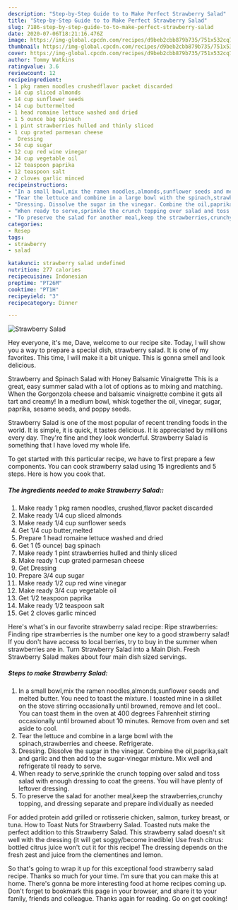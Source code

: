 ```yaml
---
description: "Step-by-Step Guide to to Make Perfect Strawberry Salad"
title: "Step-by-Step Guide to to Make Perfect Strawberry Salad"
slug: 7186-step-by-step-guide-to-to-make-perfect-strawberry-salad
date: 2020-07-06T18:21:16.476Z
image: https://img-global.cpcdn.com/recipes/d9beb2cbb879b735/751x532cq70/strawberry-salad-recipe-main-photo.jpg
thumbnail: https://img-global.cpcdn.com/recipes/d9beb2cbb879b735/751x532cq70/strawberry-salad-recipe-main-photo.jpg
cover: https://img-global.cpcdn.com/recipes/d9beb2cbb879b735/751x532cq70/strawberry-salad-recipe-main-photo.jpg
author: Tommy Watkins
ratingvalue: 3.6
reviewcount: 12
recipeingredient:
- 1 pkg ramen noodles crushedflavor packet discarded
- 14 cup sliced almonds
- 14 cup sunflower seeds
- 14 cup buttermelted
- 1 head romaine lettuce washed and dried
- 1 5 ounce bag spinach
- 1 pint strawberries hulled and thinly sliced
- 1 cup grated parmesan cheese
-  Dressing
- 34 cup sugar
- 12 cup red wine vinegar
- 34 cup vegetable oil
- 12 teaspoon paprika
- 12 teaspoon salt
- 2 cloves garlic minced
recipeinstructions:
- "In a small bowl,mix the ramen noodles,almonds,sunflower seeds and melted butter. You need to toast the mixture. I toasted mine in a skillet on the stove stirring occasionally until browned, remove and let cool.. You can toast them in the oven at 400 degrees Fahrenheit stirring occasionally until browned about 10 minutes. Remove from oven and set aside to cool."
- "Tear the lettuce and combine in a large bowl with the spinach,strawberries and cheese. Refrigerate."
- "Dressing. Dissolve the sugar in the vinegar. Combine the oil,paprika,salt and garlic and then add to the sugar-vinegar mixture. Mix well and refrigerate til ready to serve."
- "When ready to serve,sprinkle the crunch topping over salad and toss salad with enough dressing to coat the greens. You will have plenty of leftover dressing."
- "To preserve the salad for another meal,keep the strawberries,crunchy topping, and dressing separate and prepare individually as needed"
categories:
- Resep
tags:
- strawberry
- salad

katakunci: strawberry salad undefined
nutrition: 277 calories
recipecuisine: Indonesian
preptime: "PT26M"
cooktime: "PT1H"
recipeyield: "3"
recipecategory: Dinner

---
```



![Strawberry Salad](https://img-global.cpcdn.com/recipes/d9beb2cbb879b735/751x532cq70/strawberry-salad-recipe-main-photo.jpg)

Hey everyone, it's me, Dave, welcome to our recipe site. Today, I will show you a way to prepare a special dish, strawberry salad. It is one of my favorites. This time, I will make it a bit unique. This is gonna smell and look delicious.

Strawberry and Spinach Salad with Honey Balsamic Vinaigrette This is a great, easy summer salad with a lot of options as to mixing and matching. When the Gorgonzola cheese and balsamic vinaigrette combine it gets all tart and creamy! In a medium bowl, whisk together the oil, vinegar, sugar, paprika, sesame seeds, and poppy seeds.

Strawberry Salad is one of the most popular of recent trending foods in the world. It is simple, it is quick, it tastes delicious. It is appreciated by millions every day. They're fine and they look wonderful. Strawberry Salad is something that I have loved my whole life.


To get started with this particular recipe, we have to first prepare a few components. You can cook strawberry salad using 15 ingredients and 5 steps. Here is how you cook that.

##### The ingredients needed to make Strawberry Salad::

1. Make ready 1 pkg ramen noodles, crushed,flavor packet discarded
1. Make ready 1/4 cup sliced almonds
1. Make ready 1/4 cup sunflower seeds
1. Get 1/4 cup butter,melted
1. Prepare 1 head romaine lettuce washed and dried
1. Get 1 (5 ounce) bag spinach
1. Make ready 1 pint strawberries hulled and thinly sliced
1. Make ready 1 cup grated parmesan cheese
1. Get  Dressing
1. Prepare 3/4 cup sugar
1. Make ready 1/2 cup red wine vinegar
1. Make ready 3/4 cup vegetable oil
1. Get 1/2 teaspoon paprika
1. Make ready 1/2 teaspoon salt
1. Get 2 cloves garlic minced


Here&#39;s what&#39;s in our favorite strawberry salad recipe: Ripe strawberries: Finding ripe strawberries is the number one key to a good strawberry salad! If you don&#39;t have access to local berries, try to buy in the summer when strawberries are in. Turn Strawberry Salad into a Main Dish. Fresh Strawberry Salad makes about four main dish sized servings. 

##### Steps to make Strawberry Salad:

1. In a small bowl,mix the ramen noodles,almonds,sunflower seeds and melted butter. You need to toast the mixture. I toasted mine in a skillet on the stove stirring occasionally until browned, remove and let cool.. You can toast them in the oven at 400 degrees Fahrenheit stirring occasionally until browned about 10 minutes. Remove from oven and set aside to cool.
1. Tear the lettuce and combine in a large bowl with the spinach,strawberries and cheese. Refrigerate.
1. Dressing. Dissolve the sugar in the vinegar. Combine the oil,paprika,salt and garlic and then add to the sugar-vinegar mixture. Mix well and refrigerate til ready to serve.
1. When ready to serve,sprinkle the crunch topping over salad and toss salad with enough dressing to coat the greens. You will have plenty of leftover dressing.
1. To preserve the salad for another meal,keep the strawberries,crunchy topping, and dressing separate and prepare individually as needed


For added protein add grilled or rotisserie chicken, salmon, turkey breast, or tuna. How to Toast Nuts for Strawberry Salad. Toasted nuts make the perfect addition to this Strawberry Salad. This strawberry salad doesn&#39;t sit well with the dressing (it will get soggy/become inedible) Use fresh citrus: bottled citrus juice won&#39;t cut it for this recipe! The dressing depends on the fresh zest and juice from the clementines and lemon. 

So that's going to wrap it up for this exceptional food strawberry salad recipe. Thanks so much for your time. I'm sure that you can make this at home. There's gonna be more interesting food at home recipes coming up. Don't forget to bookmark this page in your browser, and share it to your family, friends and colleague. Thanks again for reading. Go on get cooking!
